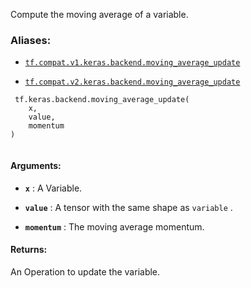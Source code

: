 Compute the moving average of a variable.



### Aliases:

- [ `tf.compat.v1.keras.backend.moving_average_update` ](/api_docs/python/tf/keras/backend/moving_average_update)

- [ `tf.compat.v2.keras.backend.moving_average_update` ](/api_docs/python/tf/keras/backend/moving_average_update)



```
 tf.keras.backend.moving_average_update(
    x,
    value,
    momentum
)
 
```



#### Arguments:

- **`x`** : A Variable.

- **`value`** : A tensor with the same shape as  `variable` .

- **`momentum`** : The moving average momentum.



#### Returns:
An Operation to update the variable.

